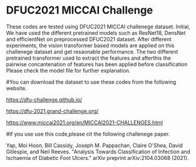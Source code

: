 # DFUC2021 MICCAI Challenge
These codes are tested using DFUC2021 MICCAI challenege dataset.
Initial, We have used the different pretrained models such as ResNet18, DensNet and efficientNet on preprocessed DFUC2021 dataset.
After different experiments, the vision transformer based models are applied on this challenege dataset and get resaonable performance.
The two different pretrained transformer used to extract the features and afterthis the pairwise concantenation of features has been applied before classification
Please check the model file for further explanation.

#You can download the dataset to use these codes from the following website.

https://dfu-challenge.github.io/

https://dfu-2021.grand-challenge.org/

https://www.miccai2021.org/en/MICCAI2021-CHALLENGES.html

#If you use use this code,please cit the following challenege paper.

Yap, Moi Hoon, Bill Cassidy, Joseph M. Pappachan, Claire O'Shea, David Gillespie, and Neil Reeves. 
"Analysis Towards Classification of Infection and Ischaemia of Diabetic Foot Ulcers." arXiv preprint arXiv:2104.03068 (2021).

